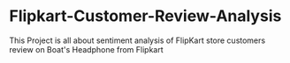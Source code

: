 # Flipkart-Customer-Review-Analysis
This Project is all about sentiment analysis of FlipKart store customers review on Boat's Headphone from Flipkart
